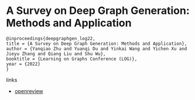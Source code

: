 # A Survey on Deep Graph Generation: Methods and Application

```
@inproceedings{deepgraphgen_log22,
title = {A Survey on Deep Graph Generation: Methods and Application},
author = {Yanqiao Zhu and Yuanqi Du and Yinkai Wang and Yichen Xu and Jieyu Zhang and Qiang Liu and Shu Wu},
booktitle = {Learning on Graphs Conference (LOG)},
year = {2022}
}
```

links
- [openreview](https://openreview.net/forum?id=Im8G9R1boQi)
